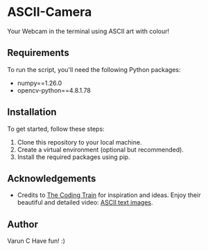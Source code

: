 # ASCII-Camera
Your Webcam in the terminal using ASCII art with colour! 

## Requirements
To run the script, you'll need the following Python packages:
- numpy==1.26.0
- opencv-python==4.8.1.78

## Installation
To get started, follow these steps:

1. Clone this repository to your local machine.
2. Create a virtual environment (optional but recommended).
3. Install the required packages using pip.

## Acknowledgements
- Credits to [The Coding Train]([https://www.youtube.com/@project_jdm](https://www.youtube.com/@TheCodingTrain)) for inspiration and ideas. Enjoy their beautiful and detailed video: [ASCII text images](https://www.youtube.com/watch?v=55iwMYv8tGI&t=1116s).

## Author
Varun C
Have fun! :)
